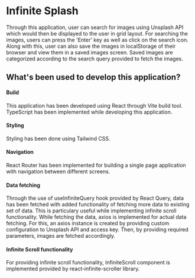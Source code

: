 # Infinite Splash

Through this application, user can search for images using Unsplash API which would then be displayed to the user in grid layout. For searching the images, users can press the 'Enter' key as well as click on the search icon. 
Along with this, user can also save the images in localStorage of their browser and view them in a saved images screen.
Saved images are categorized according to the search query provided to fetch the images.

## What's been used to develop this application?

#### Build

This application has been developed using React through Vite build tool. TypeScript has been implemented while developing this application.

#### Styling

Styling has been done using Tailwind CSS.

#### Navigation

React Router has been implemented for building a single page application with navigation between different screens.

#### Data fetching

Through the use of useInfiniteQuery hook provided by React Query, data has been fetched with added functionality of fetching more data to existing set of data. This is particulary useful while implementing infinite scroll functionality.
While fetching the data, axios is implemented for actual data fetching. For this, an axios instance is created by providing custom configuration to Unsplash API and access key. Then, by providing required parameters, images are fetched accordingly.

#### Infinite Scroll functionality

For providing infinite scroll functionality, InfiniteScroll component is implemented provided by react-infinite-scroller library.

